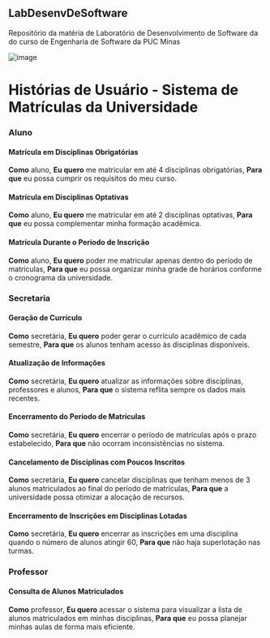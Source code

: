## LabDesenvDeSoftware
Repositório da matéria de Laboratório de Desenvolvimento de Software da do curso de Engenharia de Software da PUC Minas

![image](https://github.com/user-attachments/assets/f23e00d4-951c-42fb-b522-99d8c1fba9c1)



# Histórias de Usuário - Sistema de Matrículas da Universidade

### Aluno

#### Matrícula em Disciplinas Obrigatórias
**Como** aluno,
**Eu quero** me matricular em até 4 disciplinas obrigatórias,
**Para que** eu possa cumprir os requisitos do meu curso.

#### Matrícula em Disciplinas Optativas
**Como** aluno,
**Eu quero** me matricular em até 2 disciplinas optativas,
**Para que** eu possa complementar minha formação acadêmica.

#### Matrícula Durante o Período de Inscrição
**Como** aluno,
**Eu quero** poder me matricular apenas dentro do período de matrículas,
**Para que** eu possa organizar minha grade de horários conforme o cronograma da universidade.

### Secretaria

#### Geração de Currículo
**Como** secretária,
**Eu quero** poder gerar o currículo acadêmico de cada semestre,
**Para que** os alunos tenham acesso às disciplinas disponíveis.

#### Atualização de Informações
**Como** secretária,
**Eu quero** atualizar as informações sobre disciplinas, professores e alunos,
**Para que** o sistema reflita sempre os dados mais recentes.

#### Encerramento do Período de Matrículas
**Como** secretária,
**Eu quero** encerrar o período de matrículas após o prazo estabelecido,
**Para que** não ocorram inconsistências no sistema.

#### Cancelamento de Disciplinas com Poucos Inscritos
**Como** secretária,
**Eu quero** cancelar disciplinas que tenham menos de 3 alunos matriculados ao final do período de matrículas,
**Para que** a universidade possa otimizar a alocação de recursos.

#### Encerramento de Inscrições em Disciplinas Lotadas
**Como** secretária,
**Eu quero** encerrar as inscrições em uma disciplina quando o número de alunos atingir 60,
**Para que** não haja superlotação nas turmas.

### Professor

#### Consulta de Alunos Matriculados
**Como** professor,
**Eu quero** acessar o sistema para visualizar a lista de alunos matriculados em minhas disciplinas,
**Para que** eu possa planejar minhas aulas de forma mais eficiente.
